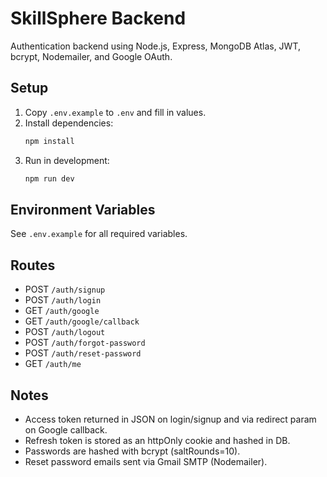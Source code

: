 # SkillSphere Backend

Authentication backend using Node.js, Express, MongoDB Atlas, JWT, bcrypt, Nodemailer, and Google OAuth.

## Setup
1. Copy `.env.example` to `.env` and fill in values.
2. Install dependencies:
   ```bash
   npm install
   ```
3. Run in development:
   ```bash
   npm run dev
   ```

## Environment Variables
See `.env.example` for all required variables.

## Routes
- POST `/auth/signup`
- POST `/auth/login`
- GET  `/auth/google`
- GET  `/auth/google/callback`
- POST `/auth/logout`
- POST `/auth/forgot-password`
- POST `/auth/reset-password`
- GET  `/auth/me`

## Notes
- Access token returned in JSON on login/signup and via redirect param on Google callback.
- Refresh token is stored as an httpOnly cookie and hashed in DB.
- Passwords are hashed with bcrypt (saltRounds=10).
- Reset password emails sent via Gmail SMTP (Nodemailer). 